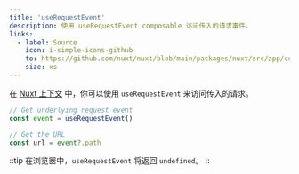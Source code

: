 ```yaml
---
title: 'useRequestEvent'
description: 使用 useRequestEvent composable 访问传入的请求事件。
links:
  - label: Source
    icon: i-simple-icons-github
    to: https://github.com/nuxt/nuxt/blob/main/packages/nuxt/src/app/composables/ssr.ts
    size: xs
---
```


在 [Nuxt 上下文](/docs/guide/going-further/nuxt-app#the-nuxt-context) 中，你可以使用 `useRequestEvent` 来访问传入的请求。

```ts
// Get underlying request event
const event = useRequestEvent()

// Get the URL
const url = event?.path
```

::tip
在浏览器中，`useRequestEvent` 将返回 `undefined`。
::
